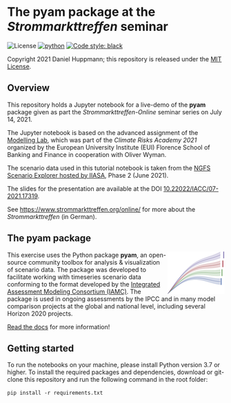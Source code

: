 # The pyam package at the *Strommarkttreffen* seminar

![License](https://img.shields.io/github/license/danielhuppmann/strommarkttreffen-pyam)
[![python](https://img.shields.io/badge/python-3.7_|_3.8_|_3.9-blue?logo=python&logoColor=white)](https://github.com/IAMconsortium/pyam)
[![Code style: black](https://img.shields.io/badge/code%20style-black-000000.svg)](https://github.com/psf/black)

Copyright 2021 Daniel Huppmann; this repository is released under the [MIT License](LICENSE). 

## Overview

This repository holds a Jupyter notebook for a live-demo of the **pyam** package
given as part the *Strommarkttreffen-Online* seminar series on July 14, 2021.

The Jupyter notebook is based on the advanced assignment
of the [Modelling Lab](https://github.com/danielhuppmann/climate-risks-academy-2021),
which was part of the *Climate Risks Academy 2021* organized by
the European University Institute (EUI) Florence School of Banking and Finance
in cooperation with Oliver Wyman.

The scenario data used in this tutorial notebook is taken from
the [NGFS Scenario Explorer hosted by IIASA](https://data.ece.iiasa.ac.at/ngfs),
Phase 2 (June 2021).

The slides for the presentation are available
at the DOI [10.22022/IACC/07-2021.17319](https://doi.org/10.22022/IACC/07-2021.17319).

See https://www.strommarkttreffen.org/online/ for more about the *Strommarkttreffen* (in German).

## The pyam package

<img src="./_static/pyam-logo.png" width="133" height="100" align="right" alt="pyam logo" />

This exercise uses the Python package **pyam**, an open-source community toolbox for
analysis & visualization of scenario data.
The package was developed to facilitate working with timeseries scenario data
conforming to the format developed by the
[Integrated Assessment Modeling Consortium (IAMC)](https://www.iamconsortium.org).
The package is used in ongoing assessments by the IPCC and in many model comparison
projects at the global and national level, including several Horizon 2020 projects.

[Read the docs](https://pyam-iamc.readthedocs.io) for more information!

## Getting started

To run the notebooks on your machine, please install Python version 3.7 or higher.
To install the required packages and dependencies, download or git-clone this repository
and run the following command in the root folder:

```
pip install -r requirements.txt
```
